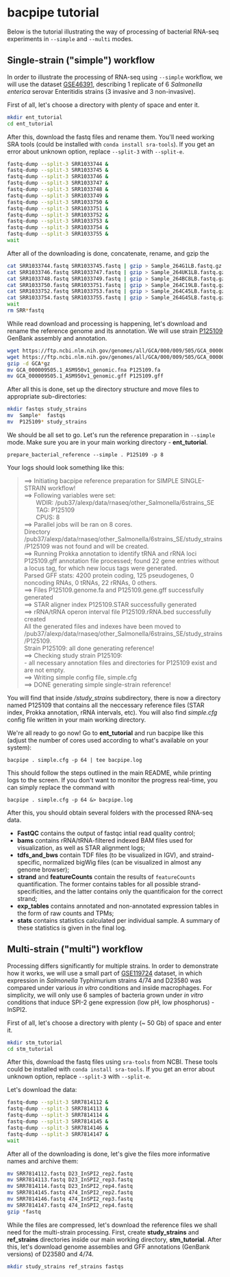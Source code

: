 # bacpipe tutorial

Below is the tutorial illustrating the way of processing of bacterial RNA-seq experiments in `--simple` and `--multi` modes.

## Single-strain ("simple") workflow 

In order to illustrate the processing of RNA-seq using `--simple` workflow, we will use the dataset [GSE46391](https://www.ncbi.nlm.nih.gov/geo/query/acc.cgi?acc=GSE46391), describing 1 replicate of 6 *Salmonella enterica* serovar Enteritidis strains (3 invasive and 3 non-invasive). 

First of all, let's choose a directory with plenty of space and enter it. 

```bash 
mkdir ent_tutorial
cd ent_tutorial
```

After this, download the fastq files and rename them. You'll need working SRA tools (could be installed with `conda install sra-tools`). If you get an error about unknown option, replace `--split-3` with `--split-e`. 

```bash 
fastq-dump --split-3 SRR1033744 & 
fastq-dump --split-3 SRR1033745 & 
fastq-dump --split-3 SRR1033746 & 
fastq-dump --split-3 SRR1033747 & 
fastq-dump --split-3 SRR1033748 & 
fastq-dump --split-3 SRR1033749 & 
fastq-dump --split-3 SRR1033750 & 
fastq-dump --split-3 SRR1033751 & 
fastq-dump --split-3 SRR1033752 & 
fastq-dump --split-3 SRR1033753 & 
fastq-dump --split-3 SRR1033754 & 
fastq-dump --split-3 SRR1033755 &
wait 
```
After all of the downloading is done, concatenate, rename, and gzip the 
```bash
cat SRR1033744.fastq SRR1033745.fastq | gzip > Sample_264G1LB.fastq.gz  &  
cat SRR1033746.fastq SRR1033747.fastq | gzip > Sample_264UK1LB.fastq.gz &  
cat SRR1033748.fastq SRR1033749.fastq | gzip > Sample_264BC8LB.fastq.gz &  
cat SRR1033750.fastq SRR1033751.fastq | gzip > Sample_264C19LB.fastq.gz &  
cat SRR1033752.fastq SRR1033753.fastq | gzip > Sample_264C45LB.fastq.gz &  
cat SRR1033754.fastq SRR1033755.fastq | gzip > Sample_264G45LB.fastq.gz &  
wait
rm SRR*fastq
```

While read download and processing is happening, let's download and rename the reference genome and its annotation. We will use strain [P125109](https://www.ncbi.nlm.nih.gov/assembly/GCA_000009505.1) GenBank assembly and annotation. 

```bash
wget https://ftp.ncbi.nlm.nih.gov/genomes/all/GCA/000/009/505/GCA_000009505.1_ASM950v1/GCA_000009505.1_ASM950v1_genomic.fna.gz
wget https://ftp.ncbi.nlm.nih.gov/genomes/all/GCA/000/009/505/GCA_000009505.1_ASM950v1/GCA_000009505.1_ASM950v1_genomic.gff.gz
gzip -d GCA*gz
mv GCA_000009505.1_ASM950v1_genomic.fna P125109.fa
mv GCA_000009505.1_ASM950v1_genomic.gff P125109.gff
```

After all this is done, set up the directory structure and move files to appropriate sub-directories:
```bash 
mkdir fastqs study_strains
mv  Sample*  fastqs 
mv  P125109* study_strains
```

We should be all set to go. Let's run the reference preparation in `--simple` mode. Make sure you are in your main working directory - **ent_tutorial**. 

`prepare_bacterial_reference --simple . P125109 -p 8`

Your logs should look something like this: 

> ==> Initiating bacpipe reference preparation for SIMPLE SINGLE-STRAIN workflow!  
> ==> Following variables were set:  
>        WDIR: /pub37/alexp/data/rnaseq/other_Salmonella/6strains_SE  
>        TAG: P125109  
>        CPUS: 8  
> ==> Parallel jobs will be ran on 8 cores.  
> Directory /pub37/alexp/data/rnaseq/other_Salmonella/6strains_SE/study_strains/P125109 was not found and will be created.  
> ==> Running Prokka annotation to identify tRNA and rRNA loci  
> P125109.gff annotation file processed; found 22 gene entries without a locus tag, for which new locus tags were generated.  
> Parsed GFF stats: 4200 protein coding, 125 pseudogenes, 0 noncoding RNAs, 0 tRNAs, 22 rRNAs, 0 others.  
> ==> Files P125109.genome.fa and P125109.gene.gff successfully generated  
> ==> STAR aligner index P125109.STAR successfully generated  
> ==> rRNA/tRNA operon interval file P125109.rRNA.bed successfully created  
> All the generated files and indexes have been moved to /pub37/alexp/data/rnaseq/other_Salmonella/6strains_SE/study_strains/P125109.  
> Strain P125109: all done generating reference!  
> ==> Checking study strain P125109:  
> \- all necessary annotation files and directories for P125109 exist and are not empty.  
> ==> Writing simple config file, simple.cfg  
> ==> DONE generating simple single-strain reference!  

You will find that inside */study_strains* subdirectory, there is now a directory named P125109 that contains all the neccessary reference files (STAR index, Prokka annotation, rRNA intervals, etc). You will also find *simple.cfg* config file written in your main working directory. 

We're all ready to go now! Go to **ent_tutorial** and run bacpipe like this (adjust the number of cores used according to what's available on your system): 

`bacpipe . simple.cfg -p 64 | tee bacpipe.log`

This should follow the steps outlined in the main README, while printing logs to the screen. If you don't want to monitor the progress real-time, you can simply replace the command with 

`bacpipe . simple.cfg -p 64 &> bacpipe.log`

After this, you should obtain several folders with the processed RNA-seq data. 

* **FastQC** contains the output of fastqc intial read quality control;
* **bams** contains rRNA/tRNA-filtered indexed BAM files used for visualization, as well as STAR alignment logs;
* **tdfs_and_bws** contain TDF files (to be visualized in IGV), and straind-specific, normalized bigWig files (can be visualized in almost any genome browser); 
* **strand** and **featureCounts** contain the results of `featureCounts` quantification. The former contains tables for all possible strand-specificities, and the latter contains only the quantificaion for the correct strand; 
* **exp_tables** contains annotated and non-annotated expression tables in the form of raw counts and TPMs; 
* **stats** contains statistics calculated per individual sample. A summary of these statistics is given in the final log. 

## Multi-strain ("multi") workflow

Processing differs significantly for multiple strains. In order to demonstrate how it works, we will use a small part of [GSE119724](https://www.ncbi.nlm.nih.gov/geo/query/acc.cgi?acc=GSE119724) dataset, in which expression in *Salmonella* Typhimurium strains 4/74 and D23580 was compared under various *in vitro* conditions and inside macrophages. For simplicity, we will only use 6 samples of bacteria grown under *in vitro* conditions that induce SPI-2 gene expression (low pH, low phosphorus) - InSPI2. 

First of all, let's choose a directory with plenty (~ 50 Gb) of space and enter it.

```bash 
mkdir stm_tutorial
cd stm_tutorial
```

After this, download the fastq files using `sra-tools` from NCBI. These tools could be installed with `conda install sra-tools`. If you get an error about unknown option, replace `--split-3` with `--split-e`.


Let's download the data: 

```bash 
fastq-dump --split-3 SRR7814112 & 
fastq-dump --split-3 SRR7814113 & 
fastq-dump --split-3 SRR7814114 & 
fastq-dump --split-3 SRR7814145 &
fastq-dump --split-3 SRR7814146 &
fastq-dump --split-3 SRR7814147 &
wait
```

After all of the downloading is done, let's give the files more informative names and archive them:
```bash 
mv SRR7814112.fastq D23_InSPI2_rep2.fastq
mv SRR7814113.fastq D23_InSPI2_rep3.fastq
mv SRR7814114.fastq D23_InSPI2_rep4.fastq
mv SRR7814145.fastq 474_InSPI2_rep2.fastq
mv SRR7814146.fastq 474_InSPI2_rep3.fastq 
mv SRR7814147.fastq 474_InSPI2_rep4.fastq
gzip *fastq
```

While the files are compressed, let's download the reference files we shall need for the multi-strain processing. First, create **study_strains** and **ref_strains** directories inside our main working directory, **stm_tutorial**. After this, let's download genome assemblies and GFF annotations (GenBank versions) of D23580 and 4/74. 

```bash
mkdir study_strains ref_strains fastqs

```
